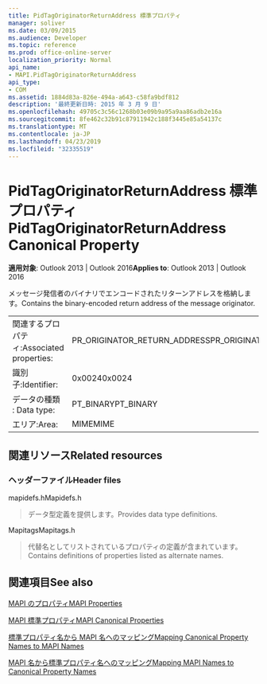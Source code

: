 ```yaml
---
title: PidTagOriginatorReturnAddress 標準プロパティ
manager: soliver
ms.date: 03/09/2015
ms.audience: Developer
ms.topic: reference
ms.prod: office-online-server
localization_priority: Normal
api_name:
- MAPI.PidTagOriginatorReturnAddress
api_type:
- COM
ms.assetid: 1884d83a-826e-494a-a643-c58fa9bdf812
description: '最終更新日時: 2015 年 3 月 9 日'
ms.openlocfilehash: 49705c3c56c1268b03e09b9a95a9aa86adb2e16a
ms.sourcegitcommit: 8fe462c32b91c87911942c188f3445e85a54137c
ms.translationtype: MT
ms.contentlocale: ja-JP
ms.lasthandoff: 04/23/2019
ms.locfileid: "32335519"
---
```

# <a name="pidtagoriginatorreturnaddress-canonical-property"></a><span data-ttu-id="efe9b-103">PidTagOriginatorReturnAddress 標準プロパティ</span><span class="sxs-lookup"><span data-stu-id="efe9b-103">PidTagOriginatorReturnAddress Canonical Property</span></span>

  
  
<span data-ttu-id="efe9b-104">**適用対象**: Outlook 2013 | Outlook 2016</span><span class="sxs-lookup"><span data-stu-id="efe9b-104">**Applies to**: Outlook 2013 | Outlook 2016</span></span> 
  
<span data-ttu-id="efe9b-105">メッセージ発信者のバイナリでエンコードされたリターンアドレスを格納します。</span><span class="sxs-lookup"><span data-stu-id="efe9b-105">Contains the binary-encoded return address of the message originator.</span></span>
  
|||
|:-----|:-----|
|<span data-ttu-id="efe9b-106">関連するプロパティ:</span><span class="sxs-lookup"><span data-stu-id="efe9b-106">Associated properties:</span></span>  <br/> |<span data-ttu-id="efe9b-107">PR_ORIGINATOR_RETURN_ADDRESS</span><span class="sxs-lookup"><span data-stu-id="efe9b-107">PR_ORIGINATOR_RETURN_ADDRESS</span></span>  <br/> |
|<span data-ttu-id="efe9b-108">識別子:</span><span class="sxs-lookup"><span data-stu-id="efe9b-108">Identifier:</span></span>  <br/> |<span data-ttu-id="efe9b-109">0x0024</span><span class="sxs-lookup"><span data-stu-id="efe9b-109">0x0024</span></span>  <br/> |
|<span data-ttu-id="efe9b-110">データの種類 : </span><span class="sxs-lookup"><span data-stu-id="efe9b-110">Data type:</span></span>  <br/> |<span data-ttu-id="efe9b-111">PT_BINARY</span><span class="sxs-lookup"><span data-stu-id="efe9b-111">PT_BINARY</span></span>  <br/> |
|<span data-ttu-id="efe9b-112">エリア:</span><span class="sxs-lookup"><span data-stu-id="efe9b-112">Area:</span></span>  <br/> |<span data-ttu-id="efe9b-113">MIME</span><span class="sxs-lookup"><span data-stu-id="efe9b-113">MIME</span></span>  <br/> |
   
## <a name="related-resources"></a><span data-ttu-id="efe9b-114">関連リソース</span><span class="sxs-lookup"><span data-stu-id="efe9b-114">Related resources</span></span>

### <a name="header-files"></a><span data-ttu-id="efe9b-115">ヘッダーファイル</span><span class="sxs-lookup"><span data-stu-id="efe9b-115">Header files</span></span>

<span data-ttu-id="efe9b-116">mapidefs.h</span><span class="sxs-lookup"><span data-stu-id="efe9b-116">Mapidefs.h</span></span>
  
> <span data-ttu-id="efe9b-117">データ型定義を提供します。</span><span class="sxs-lookup"><span data-stu-id="efe9b-117">Provides data type definitions.</span></span>
    
<span data-ttu-id="efe9b-118">Mapitags</span><span class="sxs-lookup"><span data-stu-id="efe9b-118">Mapitags.h</span></span>
  
> <span data-ttu-id="efe9b-119">代替名としてリストされているプロパティの定義が含まれています。</span><span class="sxs-lookup"><span data-stu-id="efe9b-119">Contains definitions of properties listed as alternate names.</span></span>
    
## <a name="see-also"></a><span data-ttu-id="efe9b-120">関連項目</span><span class="sxs-lookup"><span data-stu-id="efe9b-120">See also</span></span>



[<span data-ttu-id="efe9b-121">MAPI のプロパティ</span><span class="sxs-lookup"><span data-stu-id="efe9b-121">MAPI Properties</span></span>](mapi-properties.md)
  
[<span data-ttu-id="efe9b-122">MAPI 標準プロパティ</span><span class="sxs-lookup"><span data-stu-id="efe9b-122">MAPI Canonical Properties</span></span>](mapi-canonical-properties.md)
  
[<span data-ttu-id="efe9b-123">標準プロパティ名から MAPI 名へのマッピング</span><span class="sxs-lookup"><span data-stu-id="efe9b-123">Mapping Canonical Property Names to MAPI Names</span></span>](mapping-canonical-property-names-to-mapi-names.md)
  
[<span data-ttu-id="efe9b-124">MAPI 名から標準プロパティ名へのマッピング</span><span class="sxs-lookup"><span data-stu-id="efe9b-124">Mapping MAPI Names to Canonical Property Names</span></span>](mapping-mapi-names-to-canonical-property-names.md)

